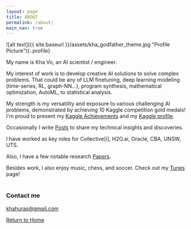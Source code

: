 ```yaml
---
layout: page
title: ABOUT
permalink: /about/
main_nav: true
---
```

![alt text]({{ site.baseurl }}/assets/kha_godfather_theme.jpg "Profile Picture"){:.profile}

My name is Kha Vo, an AI scientist / engineer. <br>

My interest of work is to develop creative AI solutions to solve complex problems. That could be any of LLM finetuning, deep learning modeling (time-series, RL, graph-NN...), program synthesis, mathematical optimization, AutoML, to statistical analysis. <br>

My strength is my versatility and exposure to various challenging AI problems, demonstrated by achieving 10 Kaggle competition gold medals! I'm proud to present my [Kaggle Achievements](https://khavo.ai/kaggle) and my [Kaggle profile](https://kaggle.com/khahuras). <br>

Occasionally I write [Posts](https://khavo.ai/posts) to share my technical insights and discoveries. <br>

I have worked as key roles for Collective[i], H2O.ai, Oracle, CBA, UNSW, UTS. <br>

Also, I have a few notable research [Papers](https://khavo.ai/papers). <br>

Besides work, I also enjoy music, chess, and soccer. Check out my [Tunes](https://khavo.ai/tunes) page! <br><br>

<!-- Container for the animation -->
<div id="animation-container">
<!-- Include the JS script file -->
<canvas id="visualizationCanvas" class="fibonacci"></canvas>
<script src="{{ '/js/neural_visuals.js' | relative_url }}"></script>
</div>




### Contact me <br>

[khahuras@gmail.com](mailto:khahuras@gmail.com) <br>

[Return to Home](https://khavo.ai)

